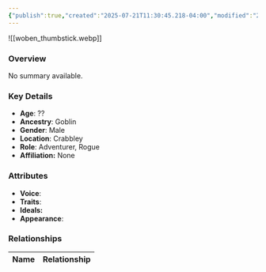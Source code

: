 ```yaml
---
{"publish":true,"created":"2025-07-21T11:30:45.218-04:00","modified":"2025-07-25T11:38:13.458-04:00","published":"2025-07-25T11:38:13.458-04:00","cssclasses":"","Age":"??","Ancestry":"Goblin","Gender":"Male","Location":["Crabbley"],"Role":["Adventurer, Rogue"],"Affiliation":["None"],"Appearances":["[[-The High Rollers Campaign-]]"]}
---
```



![[woben_thumbstick.webp]]

### Overview
No summary available.

### Key Details
- **Age**: ??
- **Ancestry**: Goblin
- **Gender**: Male
- **Location**: Crabbley
- **Role**: Adventurer, Rogue
- **Affiliation:** None

### Attributes
- **Voice**: 
- **Traits**: 
- **Ideals:** 
- **Appearance**:

### Relationships

| Name  | Relationship |
| ----- | ------------ |
